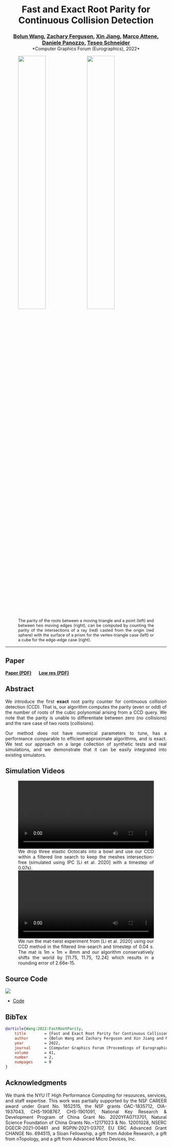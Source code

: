 <style>
p {
    text-align: justify;
}
</style>

<center>
<h1>Fast and Exact Root Parity for Continuous Collision Detection</h1>

<h3 style="margin-bottom:0;">
<a href="https://github.com/wangbolun300">Bolun Wang</a>,
<a href="https://zferg.us">Zachary Ferguson</a>,
<a href="">Xin Jiang</a>,
<a href="https://www.cnr.it/en/people/marco.attene">Marco Attene</a>,
<a href="https://cims.nyu.edu/gcl/daniele.html">Daniele Panozzo</a>,
<a href="http://web.uvic.ca/~teseo/">Teseo Schneider</a>
</h3>

<center>*Computer Graphics Forum (Eurographics), 2022*</center>
</center>


<figure>
    <img src="images/vf.png" width="45%" style="display:inline-block;margin-left:auto;margin-right:10px">
    <img src="images/ee.png" width="45%" style="display:inline-block;margin-left:10px;margin-right:auto">
    <figcaption style="margin:inherit 0; max-width:none; font-size:.9em; text-align: justify;">
        The parity of the roots between a moving triangle and a point (left) and between two moving edges (right), can be computed by counting the parity of the intersections of a ray (red) casted from the origin (red sphere) with the surface of a prism for the vertex-triangle case (left) or a cube for the edge-edge case (right).
    </figcaption>
</figure>

---

## Paper

<b>
<a href="root-parity-ccd-paper.pdf">Paper (PDF)</a>
&nbsp;&nbsp;&nbsp;&nbsp;&nbsp;
<a href="root-parity-ccd-paper-350ppi.pdf">Low res (PDF)</a>
</b>

## Abstract

We introduce the first **exact** root parity counter for continuous collision detection (CCD). That is, our algorithm computes the parity (even or odd) of the number of roots of the cubic polynomial arising from a CCD query. We note that the parity is unable to differentiate between zero (no collisions) and the rare case of two roots (collisions).

Our method does not have numerical parameters to tune, has a performance comparable to efficient approximate algorithms, and is exact. We test our approach on a large collection of synthetic tests and real simulations, and we demonstrate that it can be easily integrated into existing simulators.

## Simulation Videos

<figure>
    <video width="100%" controls>
        <source src="videos/octocat-soup.mp4" type="video/mp4">
        Your browser does not support the video tag.
    </video>
    <figcaption style="margin:inherit 0; max-width:none; text-align: justify;">
        We drop three elastic Octocats into a bowl and use our CCD within a filtered line search to keep the meshes intersection-free (simulated using IPC [Li et al. 2020] with a timestep of 0.07s).
    </figcaption>
    <video width="100%" controls>
        <source src="videos/mat-twist.mp4" type="video/mp4">
        Your browser does not support the video tag.
    </video>
    <figcaption style="margin:inherit 0; max-width:none; text-align: justify;">
        We run the mat-twist experiment from [Li et al. 2020] using our CCD method in the filtered line-search and timestep of 0.04 s. The mat is 1m × 1m × 8mm and our algorithm conservatively shifts the world by [11.75, 11.75, 12.24] which results in a rounding error of 2.66e-15.
    </figcaption>
</figure>

<!-- ## Source Code and Data -->
## Source Code

<!-- [![Build status](https://github.com/Continuous-Collision-Detection/CCD-Wrapper/workflows/Build/badge.svg)](https://github.com/Continuous-Collision-Detection/CCD-Wrapper/actions?query=workflow%3ABuild+branch%3Amaster+event%3Apush)
[![Nightly build](https://github.com/Continuous-Collision-Detection/CCD-Wrapper/workflows/Nightly/badge.svg)](https://github.com/Continuous-Collision-Detection/CCD-Wrapper/actions?query=workflow%3ANightly+branch%3Amaster+event%3Aschedule) -->
<a href="https://github.com/Continuous-Collision-Detection/ExactRootParityCCD/blob/master/LICENSE">
    <img src="https://img.shields.io/github/license/Continuous-Collision-Detection/ExactRootParityCCD.svg?color=blue"></img>
</a>

* [Code](https://github.com/Continuous-Collision-Detection/ExactRootParityCCD)
<!-- * Queries:
    * [Sample](https://github.com/Continuous-Collision-Detection/Sample-Queries)
    * [Full Dataset](https://archive.nyu.edu/handle/2451/61518) -->

## BibTex

```bibtex
@article{Wang:2022:FastRootParity,
	title        = {Fast and Exact Root Parity for Continuous Collision Detection},
	author       = {Bolun Wang and Zachary Ferguson and Xin Jiang and Marco Attene and Daniele Panozzo and Teseo Schneider},
	year         = 2022,
	journal      = {Computer Graphics Forum (Proceedings of Eurographics)},
	volume       = 41,
	number       = 2,
	numpages     = 9
}
```

## Acknowledgments

We thank the NYU IT High Performance Computing for resources, services, and staff expertise.
This work was partially supported by the NSF CAREER award under Grant No. 1652515, the NSF grants OAC-1835712, OIA-1937043, CHS-1908767, CHS-1901091, National Key Research & Development Program of China Grant No. 2020YFA0713701, Natural Science Foundation of China Grants No.~12171023 & No. 12001028, NSERC DGECR-2021-00461 and RGPIN-2021-03707, EU ERC Advanced Grant CHANGE No. 694515, a Sloan Fellowship, a gift from Adobe Research, a gift from nTopology, and a gift from Advanced Micro Devices, Inc.
